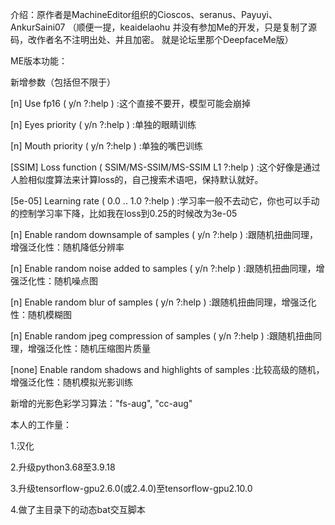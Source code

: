介绍：原作者是MachineEditor组织的Cioscos、seranus、Payuyi、AnkurSaini07
（顺便一提，keaidelaohu 并没有参加Me的开发，只是复制了源码，改作者名不注明出处、并且加密。
就是论坛里那个DeepfaceMe版）

ME版本功能：

新增参数（包括但不限于）

[n] Use fp16 ( y/n ?:help ) :这个直接不要开，模型可能会崩掉

[n] Eyes priority ( y/n ?:help ) :单独的眼睛训练

[n] Mouth priority ( y/n ?:help ) :单独的嘴巴训练

[SSIM] Loss function ( SSIM/MS-SSIM/MS-SSIM L1 ?:help ) :这个好像是通过人脸相似度算法来计算loss的，自己搜索术语吧，保持默认就好。

[5e-05] Learning rate ( 0.0 .. 1.0 ?:help ) :学习率一般不去动它，你也可以手动的控制学习率下降，比如我在loss到0.25的时候改为3e-05

[n] Enable random downsample of samples ( y/n ?:help ) :跟随机扭曲同理，增强泛化性：随机降低分辨率

[n] Enable random noise added to samples ( y/n ?:help ) :跟随机扭曲同理，增强泛化性：随机噪点图

[n] Enable random blur of samples ( y/n ?:help ) :跟随机扭曲同理，增强泛化性：随机模糊图

[n] Enable random jpeg compression of samples ( y/n ?:help ) :跟随机扭曲同理，增强泛化性：随机压缩图片质量

[none] Enable random shadows and highlights of samples  :比较高级的随机，增强泛化性：随机模拟光影训练

新增的光影色彩学习算法："fs-aug", "cc-aug"

本人的工作量：

1.汉化

2.升级python3.68至3.9.18

3.升级tensorflow-gpu2.6.0(或2.4.0)至tensorflow-gpu2.10.0

4.做了主目录下的动态bat交互脚本

